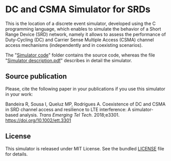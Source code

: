 # DC and CSMA Simulator for SRDs
This is the location of a discrete event simulator, developed using the C programming language, which enables to simulate the behavior of a Short Range Device (SRD) network, namely it allows to assess the performance of Duty-Cycling (DC) and Carrier Sense Multiple Access (CSMA) channel access mechanisms (independently and in coexisting scenarios).

The "[Simulator code](Simulator%20code/)" folder contains the source code, whereas the file "[Simulator description.pdf](Simulator%20description.pdf)" describes in detail the simulator.

## Source publication
Please, cite the following paper in your publications
if you use this simulator in your work:

Bandeira R, Sousa I, Queluz MP, Rodrigues A. Coexistence of DC and CSMA in SRD channel access and resilience to LTE interference: A simulator-based analysis. *Trans Emerging Tel Tech*. 2018;e3301. https://doi.org/10.1002/ett.3301

## License
This simulator is released under MIT License. See the bundled [LICENSE](LICENSE) file for details.
